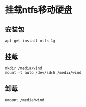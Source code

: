 # 挂载ntfs移动硬盘

## 安装包
`apt-get install ntfs-3g`

## 挂载
```
mkdir /media/wind 
mount -t auto /dev/sdc6 /media/wind
```
## 卸载
`umount /media/wind`

